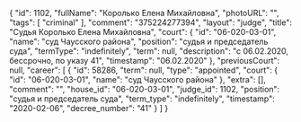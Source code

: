 {
    "id": 1102,
    "fullName": "Королько Елена Михайловна",
    "photoURL": "",
    "tags": [
        "criminal"
    ],
    "comment": "375224277394",
    "layout": "judge",
    "title": "Судья Королько Елена Михайловна",
    "court": {
        "id": "06-020-03-01",
        "name": "суд Чаусского района",
        "position": "судья и председатель суда",
        "termType": "indefinitely",
        "term": null,
        "description": "c 06.02.2020, бессрочно, по указу 41",
        "timestamp": "06.02.2020"
    },
    "previousCourt": null,
    "career": [
        {
            "id": 58286,
            "term": null,
            "type": "appointed",
            "court": {
                "id": "06-020-03-01",
                "name": "суд Чаусского района"
            },
            "extra": [],
            "comment": "",
            "house_id": "06-020-03-01",
            "judge_id": 1102,
            "position": "судья и председатель суда",
            "term_type": "indefinitely",
            "timestamp": "2020-02-06",
            "decree_number": "41"
        }
    ]
}